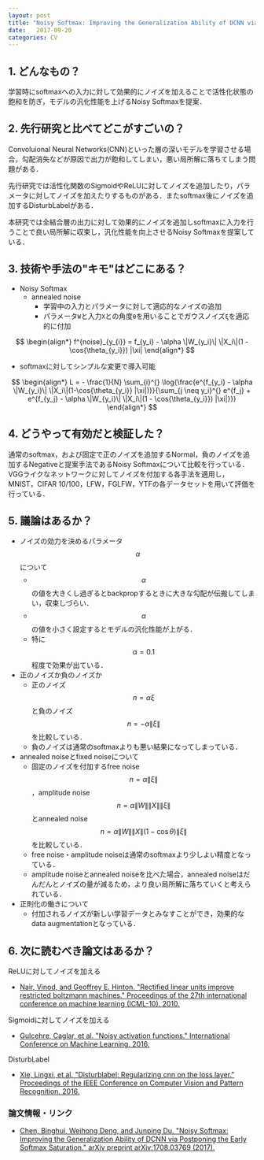 ```yaml
---
layout: post
title: "Noisy Softmax: Improving the Generalization Ability of DCNN via Postponing the Early Softmax Saturation"
date:   2017-09-20
categories: CV
---
```


## 1. どんなもの？

学習時にsoftmaxへの入力に対して効果的にノイズを加えることで活性化状態の飽和を防ぎ，モデルの汎化性能を上げるNoisy Softmaxを提案．

## 2. 先行研究と比べてどこがすごいの？

Convoluional Neural Networks(CNN)といった層の深いモデルを学習させる場合，勾配消失などが原因で出力が飽和してしまい，悪い局所解に落ちてしまう問題がある．

先行研究では活性化関数のSigmoidやReLUに対してノイズを追加したり，パラメータに対してノイズを加えたりするものがある．またsoftmax後にノイズを追加するDisturbLabelがある．

本研究では全結合層の出力に対して効果的にノイズを追加しsoftmaxに入力を行うことで良い局所解に収束し，汎化性能を向上させるNoisy Softmaxを提案している．

## 3. 技術や手法の"キモ"はどこにある？

* Noisy Softmax
  * annealed noise
	* 学習中の入力とパラメータに対して適応的なノイズの追加
	* パラメータ`W`と入力`X`との角度`θ`を用いることでガウスノイズ`ξ`を適応的に付加
	
$$
\begin{align*}
  f^{noise}_{y_{i}} = f_{y_i} - \alpha \|W_{y_i}\| \|X_i\|(1 - \cos{\theta_{y_i}}) |\xi|
\end{align*}
$$

  * softmaxに対してシンプルな変更で導入可能
  
$$
\begin{align*}
  L = - \frac{1}{N} \sum_{i}^{} \log{\frac{e^{f_{y_i} - \alpha \|W_{y_i}\| \|X_i\|(1-\cos{\theta_{y_i}} |\xi|)}}{\sum_{j \neq y_i}^{} e^{f_j} + e^{f_{y_j} - \alpha \|W_{y_i}\| \|X_i\|(1 - \cos{\theta_{y_i}}) |\xi|}}}
\end{align*}
$$
	
## 4. どうやって有効だと検証した？

通常のsoftmax，および固定で正のノイズを追加するNormal，負のノイズを追加するNegativeと提案手法であるNoisy Softmaxについて比較を行っている．
VGGライクなネットワークに対してノイズを付加する各手法を適用し，MNIST，CIFAR 10/100，LFW，FGLFW，YTFの各データセットを用いて評価を行っている．

## 5. 議論はあるか？

* ノイズの効力を決めるパラメータ $$ \alpha $$ について
  * $$ \alpha $$ の値を大きくし過ぎるとbackpropするときに大きな勾配が伝搬してしまい，収束しづらい．
  * $$ \alpha $$ の値を小さく設定するとモデルの汎化性能が上がる．
  * 特に $$ \alpha = 0.1 $$ 程度で効果が出ている．
* 正のノイズか負のノイズか
  * 正のノイズ $$ n = \alpha \xi $$ と負のノイズ $$ n = - \alpha \|\xi\|$$ を比較している．
  * 負のノイズは通常のsoftmaxよりも悪い結果になってしまっている．
* annealed noiseとfixed noiseについて
  * 固定のノイズを付加するfree noise $$ n = \alpha \|\xi\| $$ ，amplitude noise $$ n = \alpha \|W\| \|X\| \|\xi\| $$ とannealed noise $$n = \alpha \|W\| \|X\| (1 - \cos{\theta}) \|\xi\| $$ を比較している．
  * free noise・amplitude noiseは通常のsoftmaxより少しよい精度となっている．
  * amplitude noiseとannealed noiseを比べた場合，annealed noiseはだんだんとノイズの量が減るため，より良い局所解に落ちていくと考えられている．
* 正則化の働きについて
  * 付加されるノイズが新しい学習データとみなすことができ，効果的なdata augmentationとなっている．
 

## 6. 次に読むべき論文はあるか？

ReLUに対してノイズを加える
* [Nair, Vinod, and Geoffrey E. Hinton. "Rectified linear units improve restricted boltzmann machines." Proceedings of the 27th international conference on machine learning (ICML-10). 2010.](http://machinelearning.wustl.edu/mlpapers/paper_files/icml2010_NairH10.pdf)

Sigmoidに対してノイズを加える
* [Gulcehre, Caglar, et al. "Noisy activation functions." International Conference on Machine Learning. 2016.](http://www.jmlr.org/proceedings/papers/v48/gulcehre16.html)

DisturbLabel
* [Xie, Lingxi, et al. "Disturblabel: Regularizing cnn on the loss layer." Proceedings of the IEEE Conference on Computer Vision and Pattern Recognition. 2016.](http://www.cv-foundation.org/openaccess/content_cvpr_2016/papers/Xie_DisturbLabel_Regularizing_CNN_CVPR_2016_paper.pdf)

### 論文情報・リンク

* [Chen, Binghui, Weihong Deng, and Junping Du. "Noisy Softmax: Improving the Generalization Ability of DCNN via Postponing the Early Softmax Saturation." arXiv preprint arXiv:1708.03769 (2017).](https://arxiv.org/abs/1708.03769)

